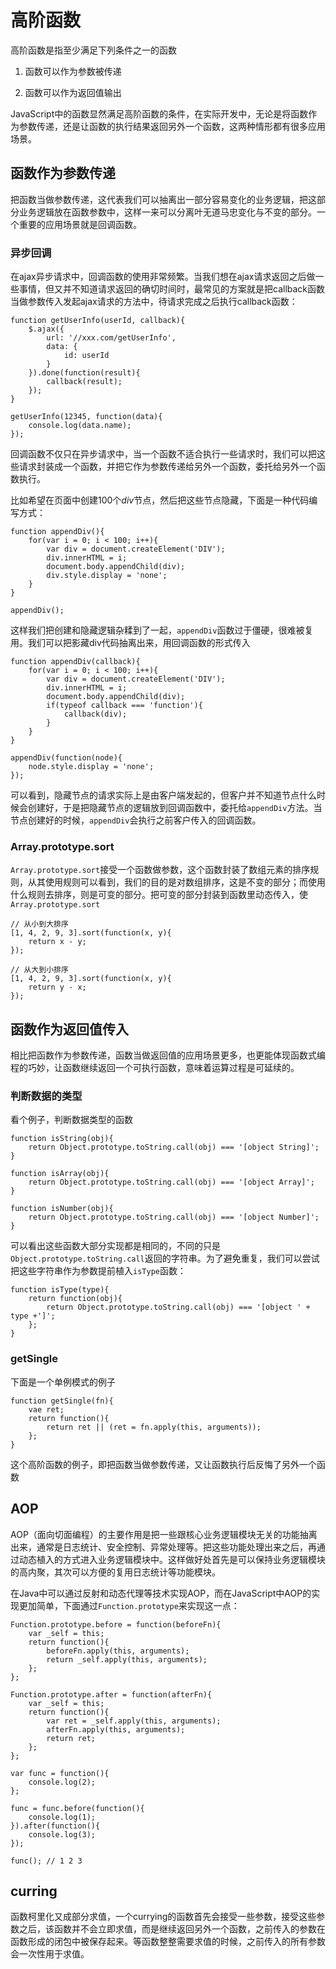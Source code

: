 # 高阶函数

高阶函数是指至少满足下列条件之一的函数

1. 函数可以作为参数被传递

2. 函数可以作为返回值输出

JavaScript中的函数显然满足高阶函数的条件，在实际开发中，无论是将函数作为参数传递，还是让函数的执行结果返回另外一个函数，这两种情形都有很多应用场景。

## 函数作为参数传递

把函数当做参数传递，这代表我们可以抽离出一部分容易变化的业务逻辑，把这部分业务逻辑放在函数参数中，这样一来可以分离叶无道马忠变化与不变的部分。一个重要的应用场景就是回调函数。

### 异步回调

在ajax异步请求中，回调函数的使用非常频繁。当我们想在ajax请求返回之后做一些事情，但又并不知道请求返回的确切时间时，最常见的方案就是把callback函数当做参数传入发起ajax请求的方法中，待请求完成之后执行callback函数：

    function getUserInfo(userId, callback){
        $.ajax({
            url: '//xxx.com/getUserInfo',
            data: {
                id: userId
            }
        }).done(function(result){
            callback(result);
        });
    }

    getUserInfo(12345, function(data){
        console.log(data.name);
    });

回调函数不仅只在异步请求中，当一个函数不适合执行一些请求时，我们可以把这些请求封装成一个函数，并把它作为参数传递给另外一个函数，委托给另外一个函数执行。

比如希望在页面中创建100个*div*节点，然后把这些节点隐藏，下面是一种代码编写方式：

    function appendDiv(){
        for(var i = 0; i < 100; i++){
            var div = document.createElement('DIV');
            div.innerHTML = i;
            document.body.appendChild(div);
            div.style.display = 'none';
        }
    }

    appendDiv();

这样我们把创建和隐藏逻辑杂糅到了一起，`appendDiv`函数过于僵硬，很难被复用。我们可以把影藏div代码抽离出来，用回调函数的形式传入

    function appendDiv(callback){
        for(var i = 0; i < 100; i++){
            var div = document.createElement('DIV');
            div.innerHTML = i;
            document.body.appendChild(div);
            if(typeof callback === 'function'){
                callback(div);
            }
        }
    }

    appendDiv(function(node){
        node.style.display = 'none';
    });

可以看到，隐藏节点的请求实际上是由客户端发起的，但客户并不知道节点什么时候会创建好，于是把隐藏节点的逻辑放到回调函数中，委托给`appendDiv`方法。当节点创建好的时候，`appendDiv`会执行之前客户传入的回调函数。

### Array.prototype.sort

`Array.prototype.sort`接受一个函数做参数，这个函数封装了数组元素的排序规则，从其使用规则可以看到，我们的目的是对数组排序，这是不变的部分；而使用什么规则去排序，则是可变的部分。把可变的部分封装到函数里动态传入，使`Array.prototype.sort`

    // 从小到大排序
    [1, 4, 2, 9, 3].sort(function(x, y){
        return x - y;
    });

    // 从大到小排序
    [1, 4, 2, 9, 3].sort(function(x, y){
        return y - x;
    });

## 函数作为返回值传入

相比把函数作为参数传递，函数当做返回值的应用场景更多，也更能体现函数式编程的巧妙，让函数继续返回一个可执行函数，意味着运算过程是可延续的。

### 判断数据的类型

看个例子，判断数据类型的函数

    function isString(obj){
        return Object.prototype.toString.call(obj) === '[object String]';
    }

    function isArray(obj){
        return Object.prototype.toString.call(obj) === '[object Array]';
    }

    function isNumber(obj){
        return Object.prototype.toString.call(obj) === '[object Number]';
    }

可以看出这些函数大部分实现都是相同的，不同的只是`Object.prototype.toString.call`返回的字符串。为了避免重复，我们可以尝试把这些字符串作为参数提前植入`isType`函数：

    function isType(type){
        return function(obj){
            return Object.prototype.toString.call(obj) === '[object ' + type +']';
        };
    }

### getSingle

下面是一个单例模式的例子

    function getSingle(fn){
        vae ret;
        return function(){
            return ret || (ret = fn.apply(this, arguments));
        };
    }

这个高阶函数的例子，即把函数当做参数传递，又让函数执行后反悔了另外一个函数

## AOP

AOP（面向切面编程）的主要作用是把一些跟核心业务逻辑模块无关的功能抽离出来，通常是日志统计、安全控制、异常处理等。把这些功能处理出来之后，再通过动态植入的方式进入业务逻辑模块中。这样做好处首先是可以保持业务逻辑模块的高内聚，其次可以方便的复用日志统计等功能模块。

在Java中可以通过反射和动态代理等技术实现AOP，而在JavaScript中AOP的实现更加简单，下面通过`Function.prototype`来实现这一点：

    Function.prototype.before = function(beforeFn){
        var _self = this;
        return function(){
            beforeFn.apply(this, arguments);
            return _self.apply(this, arguments);
        };
    };

    Function.prototype.after = function(afterFn){
        var _self = this;
        return function(){
            var ret = _self.apply(this, arguments);
            afterFn.apply(this, arguments);
            return ret;
        };
    };

    var func = function(){
        console.log(2);
    };

    func = func.before(function(){
        console.log(1);
    }).after(function(){
        console.log(3);
    });

    func(); // 1 2 3

## curring

函数柯里化又成部分求值，一个currying的函数首先会接受一些参数，接受这些参数之后，该函数并不会立即求值，而是继续返回另外一个函数，之前传入的参数在函数形成的闭包中被保存起来。等函数整整需要求值的时候，之前传入的所有参数会一次性用于求值。


